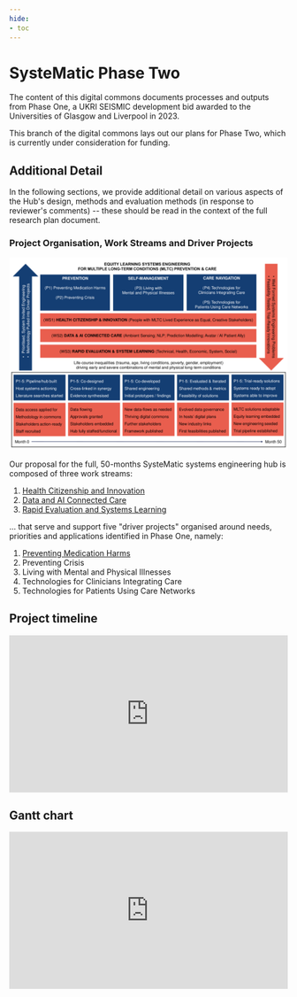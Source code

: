 ```yaml
---
hide:
- toc
---
```


# SysteMatic Phase Two
The content of this digital commons documents processes and outputs from Phase One, a UKRI SEISMIC development bid awarded to the Universities of Glasgow and Liverpool in 2023.  

This branch of the digital commons lays out our plans for Phase Two, which is currently under consideration for funding.

## Additional Detail
In the following sections, we provide additional detail on various aspects of the Hub's design, methods and evaluation methods (in response to reviewer's comments) -- these should be read in the context of the full research plan document.

### Project Organisation, Work Streams and Driver Projects
![1](../assets/systematic-diagram.png)

Our proposal for the full, 50-months SysteMatic systems engineering hub is composed of three work streams:
  1. [Health Citizenship and Innovation](WS1.md)
  2. [Data and AI Connected Care](WS2.md)
  3. [Rapid Evaluation and Systems Learning](WS3.md)

... that serve and support five "driver projects" organised around needs, priorities and applications identified in Phase One, namely:

  1. [Preventing Medication Harms](P1.md)
  2. Preventing Crisis
  3. Living with Mental and Physical Illnesses
  4. Technologies for Clinicians Integrating Care
  5. Technologies for Patients Using Care Networks

## Project timeline 

<div>
  <div style="position:relative;padding-top:56.25%;">
    <iframe src="https://view.monday.com/embed/1759952478-778fec3e1ca0aa7d46c38343626dd719?r=euc1" frameborder="0" allowfullscreen style="position:absolute;top:0;left:0;width:100%;height:100%;"></iframe>
  </div>
</div>

## Gantt chart 

<div>
  <div style="position:relative;padding-top:56.25%;">
    <iframe src="https://view.monday.com/embed/1759952478-3f75dd06a4225f7b9cb25b230255b6df?r=euc1" frameborder="0" allowfullscreen style="position:absolute;top:0;left:0;width:100%;height:100%;"></iframe>
  </div>
</div>
